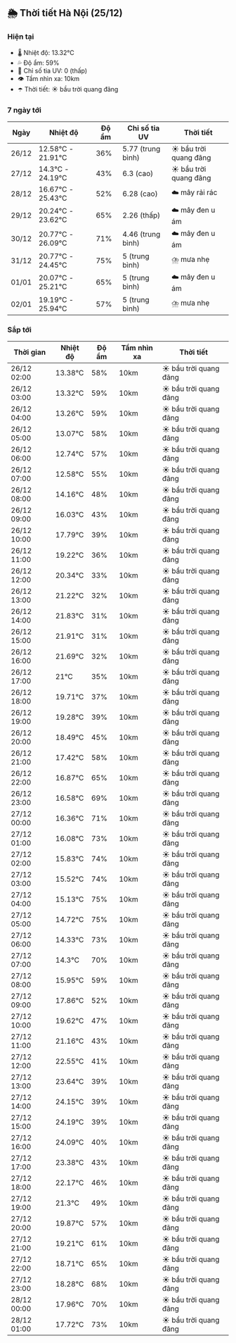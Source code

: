 ## 🌦️ Thời tiết Hà Nội (25/12)

### Hiện tại

- 🌡️ Nhiệt độ: 13.32℃
- 💦 Độ ẩm: 59%
- 🌟 Chỉ số tia UV: 0 (thấp)
- 👁️ Tầm nhìn xa: 10km
- ☂️ Thời tiết: ☀️ bầu trời quang đãng

### 7 ngày tới

| Ngày | Nhiệt độ | Độ ẩm | Chỉ số tia UV | Thời tiết |
| --- | --- | --- | --- | --- |
| 26/12 | 12.58℃ - 21.91℃ | 36% | 5.77 (trung bình) | ☀️ bầu trời quang đãng |
| 27/12 | 14.3℃ - 24.19℃ | 43% | 6.3 (cao) | ☀️ bầu trời quang đãng |
| 28/12 | 16.67℃ - 25.43℃ | 52% | 6.28 (cao) | ☁️ mây rải rác |
| 29/12 | 20.24℃ - 23.62℃ | 65% | 2.26 (thấp) | ☁️ mây đen u ám |
| 30/12 | 20.77℃ - 26.09℃ | 71% | 4.46 (trung bình) | ☁️ mây đen u ám |
| 31/12 | 20.77℃ - 24.45℃ | 75% | 5 (trung bình) | ⛈️ mưa nhẹ |
| 01/01 | 20.07℃ - 25.21℃ | 65% | 5 (trung bình) | ☁️ mây đen u ám |
| 02/01 | 19.19℃ - 25.94℃ | 57% | 5 (trung bình) | ⛈️ mưa nhẹ |

### Sắp tới

| Thời gian | Nhiệt độ | Độ ẩm | Tầm nhìn xa | Thời tiết |
| --- | --- | --- | --- | --- |
| 26/12 02:00 | 13.38℃ | 58% | 10km | ☀️ bầu trời quang đãng |
| 26/12 03:00 | 13.32℃ | 59% | 10km | ☀️ bầu trời quang đãng |
| 26/12 04:00 | 13.26℃ | 59% | 10km | ☀️ bầu trời quang đãng |
| 26/12 05:00 | 13.07℃ | 58% | 10km | ☀️ bầu trời quang đãng |
| 26/12 06:00 | 12.74℃ | 57% | 10km | ☀️ bầu trời quang đãng |
| 26/12 07:00 | 12.58℃ | 55% | 10km | ☀️ bầu trời quang đãng |
| 26/12 08:00 | 14.16℃ | 48% | 10km | ☀️ bầu trời quang đãng |
| 26/12 09:00 | 16.03℃ | 43% | 10km | ☀️ bầu trời quang đãng |
| 26/12 10:00 | 17.79℃ | 39% | 10km | ☀️ bầu trời quang đãng |
| 26/12 11:00 | 19.22℃ | 36% | 10km | ☀️ bầu trời quang đãng |
| 26/12 12:00 | 20.34℃ | 33% | 10km | ☀️ bầu trời quang đãng |
| 26/12 13:00 | 21.22℃ | 32% | 10km | ☀️ bầu trời quang đãng |
| 26/12 14:00 | 21.83℃ | 31% | 10km | ☀️ bầu trời quang đãng |
| 26/12 15:00 | 21.91℃ | 31% | 10km | ☀️ bầu trời quang đãng |
| 26/12 16:00 | 21.69℃ | 32% | 10km | ☀️ bầu trời quang đãng |
| 26/12 17:00 | 21℃ | 35% | 10km | ☀️ bầu trời quang đãng |
| 26/12 18:00 | 19.71℃ | 37% | 10km | ☀️ bầu trời quang đãng |
| 26/12 19:00 | 19.28℃ | 39% | 10km | ☀️ bầu trời quang đãng |
| 26/12 20:00 | 18.49℃ | 45% | 10km | ☀️ bầu trời quang đãng |
| 26/12 21:00 | 17.42℃ | 58% | 10km | ☀️ bầu trời quang đãng |
| 26/12 22:00 | 16.87℃ | 65% | 10km | ☀️ bầu trời quang đãng |
| 26/12 23:00 | 16.58℃ | 69% | 10km | ☀️ bầu trời quang đãng |
| 27/12 00:00 | 16.36℃ | 71% | 10km | ☀️ bầu trời quang đãng |
| 27/12 01:00 | 16.08℃ | 73% | 10km | ☀️ bầu trời quang đãng |
| 27/12 02:00 | 15.83℃ | 74% | 10km | ☀️ bầu trời quang đãng |
| 27/12 03:00 | 15.52℃ | 74% | 10km | ☀️ bầu trời quang đãng |
| 27/12 04:00 | 15.13℃ | 75% | 10km | ☀️ bầu trời quang đãng |
| 27/12 05:00 | 14.72℃ | 75% | 10km | ☀️ bầu trời quang đãng |
| 27/12 06:00 | 14.33℃ | 73% | 10km | ☀️ bầu trời quang đãng |
| 27/12 07:00 | 14.3℃ | 70% | 10km | ☀️ bầu trời quang đãng |
| 27/12 08:00 | 15.95℃ | 59% | 10km | ☀️ bầu trời quang đãng |
| 27/12 09:00 | 17.86℃ | 52% | 10km | ☀️ bầu trời quang đãng |
| 27/12 10:00 | 19.62℃ | 47% | 10km | ☀️ bầu trời quang đãng |
| 27/12 11:00 | 21.16℃ | 43% | 10km | ☀️ bầu trời quang đãng |
| 27/12 12:00 | 22.55℃ | 41% | 10km | ☀️ bầu trời quang đãng |
| 27/12 13:00 | 23.64℃ | 39% | 10km | ☀️ bầu trời quang đãng |
| 27/12 14:00 | 24.15℃ | 39% | 10km | ☀️ bầu trời quang đãng |
| 27/12 15:00 | 24.19℃ | 39% | 10km | ☀️ bầu trời quang đãng |
| 27/12 16:00 | 24.09℃ | 40% | 10km | ☀️ bầu trời quang đãng |
| 27/12 17:00 | 23.38℃ | 43% | 10km | ☀️ bầu trời quang đãng |
| 27/12 18:00 | 22.17℃ | 46% | 10km | ☀️ bầu trời quang đãng |
| 27/12 19:00 | 21.3℃ | 49% | 10km | ☀️ bầu trời quang đãng |
| 27/12 20:00 | 19.87℃ | 57% | 10km | ☀️ bầu trời quang đãng |
| 27/12 21:00 | 19.21℃ | 61% | 10km | ☀️ bầu trời quang đãng |
| 27/12 22:00 | 18.71℃ | 65% | 10km | ☀️ bầu trời quang đãng |
| 27/12 23:00 | 18.28℃ | 68% | 10km | ☀️ bầu trời quang đãng |
| 28/12 00:00 | 17.96℃ | 70% | 10km | ☀️ bầu trời quang đãng |
| 28/12 01:00 | 17.72℃ | 73% | 10km | ☀️ bầu trời quang đãng |
